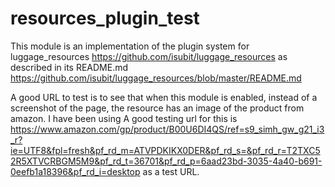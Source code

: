 # resources_plugin_test

This module is an implementation of the plugin system for luggage_resources https://github.com/isubit/luggage_resources as described in its README.md https://github.com/isubit/luggage_resources/blob/master/README.md

A good URL to test is to see that when this module is enabled, instead of a screenshot of the page, the resource has an image of the product from amazon. I have been using A good testing url for this is https://www.amazon.com/gp/product/B00U6DI4QS/ref=s9_simh_gw_g21_i3_r?ie=UTF8&fpl=fresh&pf_rd_m=ATVPDKIKX0DER&pf_rd_s=&pf_rd_r=T2TXC52R5XTVCRBGM5M9&pf_rd_t=36701&pf_rd_p=6aad23bd-3035-4a40-b691-0eefb1a18396&pf_rd_i=desktop
 as a test URL.

